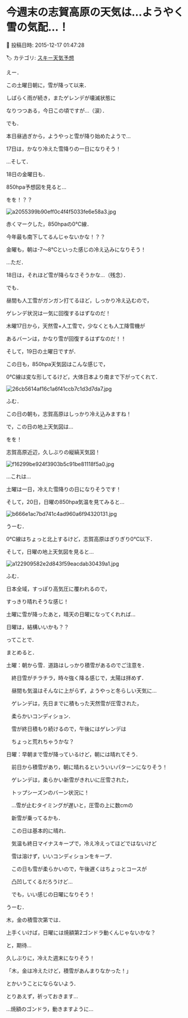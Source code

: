 # 今週末の志賀高原の天気は…ようやく雪の気配…！

📅 投稿日時: 2015-12-17 01:47:28

🏷️ カテゴリ: [スキー天気予想](c6554f5c3c106093b511a8daae23757e8.md)

えー．


この土曜日朝に，雪が降って以来．


しばらく雨が続き，またゲレンデが壊滅状態に


なりつつある，今日この頃ですが…（涙）．





でも．


本日昼過ぎから，ようやっと雪が降り始めたようで…


17日は，かなり冷えた雪降りの一日になりそう！





…そして．


18日の金曜日も．


850hpa予想図を見ると…


をを！？？




![a2055399b90eff0c4f4f5033fe6e58a3.jpg](images/a2055399b90eff0c4f4f5033fe6e58a3.jpg)




赤くマークした，850hpaの0℃線．


今年最も南下してるんじゃないかな！？？


金曜も，朝は-7～8℃といった感じの冷え込みになりそう！





…ただ．


18日は，それほど雪が降らなさそうかな…（残念）．


でも．


昼間も人工雪がガンガン打てるほど，しっかり冷え込むので，


ゲレンデ状況は一気に回復するはずなのだ！





木曜17日から，天然雪+人工雪で，少なくとも人工降雪機が


あるバーンは，かなり雪が回復するはずなのだ！！





そして，19日の土曜日ですが．


この日も，850hpa天気図はこんな感じで，


0℃線は変な形してるけど，大体日本より南まで下がってくれて．




![26cb5614af16c1a6f41ccb7c1d3d7da7.jpg](images/26cb5614af16c1a6f41ccb7c1d3d7da7.jpg)




ふむ．


この日の朝も，志賀高原はしっかり冷え込みますね！





で，この日の地上天気図は…


をを！


志賀高原近辺，久しぶりの縦縞天気図！




![f16299be924f3903b5c91be81118f5a0.jpg](images/f16299be924f3903b5c91be81118f5a0.jpg)




…これは…


土曜は一日，冷えた雪降りの日になりそうです！





そして，20日，日曜の850hpa気温を見てみると…




![b666e1ac7bd741c4ad960a6f94320131.jpg](images/b666e1ac7bd741c4ad960a6f94320131.jpg)




うーむ．


0℃線はちょっと北上するけど，志賀高原はぎりぎり0℃以下．





そして，日曜の地上天気図を見ると…




![a122909582e2d843f59eacdab30439a1.jpg](images/a122909582e2d843f59eacdab30439a1.jpg)




ふむ．


日本全域，すっぽり高気圧に覆われるので，


すっきり晴れそうな感じ！


土曜に雪が降ったあと，晴天の日曜になってくれれば…


日曜は，結構いいかも？？





ってことで．


まとめると．





土曜：朝から雪．道路はしっかり積雪があるのでご注意を．


　終日雪がチラチラ，時々強く降る感じで，太陽は拝めず．


　昼間も気温はそんなに上がらず，ようやっと冬らしい天気に…


　ゲレンデは，先日までに積もった天然雪が圧雪された，


　柔らかいコンディション．


　雪が終日積もり続けるので，午後にはゲレンデは


　ちょっと荒れちゃうかな？





日曜：早朝まで雪が降っているけど，朝には晴れてそう．


　前日から積雪があり，朝に晴れるといういいパターンになりそう！


　ゲレンデは，柔らかい新雪がきれいに圧雪された，


　トップシーズンのバーン状況に！


　…雪が止むタイミングが遅いと，圧雪の上に数cmの


　新雪が乗ってるかも．


　この日は基本的に晴れ．


　気温も終日マイナスキープで，冷え冷えってほどではないけど


　雪は溶けず，いいコンディションをキープ．


　この日も雪が柔らかいので，午後遅くはちょっとコースが


　凸凹してくるだろうけど…


　でも，いい感じの日曜になりそう！





うーむ．


木，金の積雪次第では．


上手くいけば，日曜には焼額第2ゴンドラ動くんじゃないかな？


と，期待…


久しぶりに，冷えた週末になりそう！





「木，金は冷えたけど，積雪があんまりなかった！」


とかいうことにならないよう．


とりあえず，祈っておきます…


…焼額のゴンドラ，動きますように…
